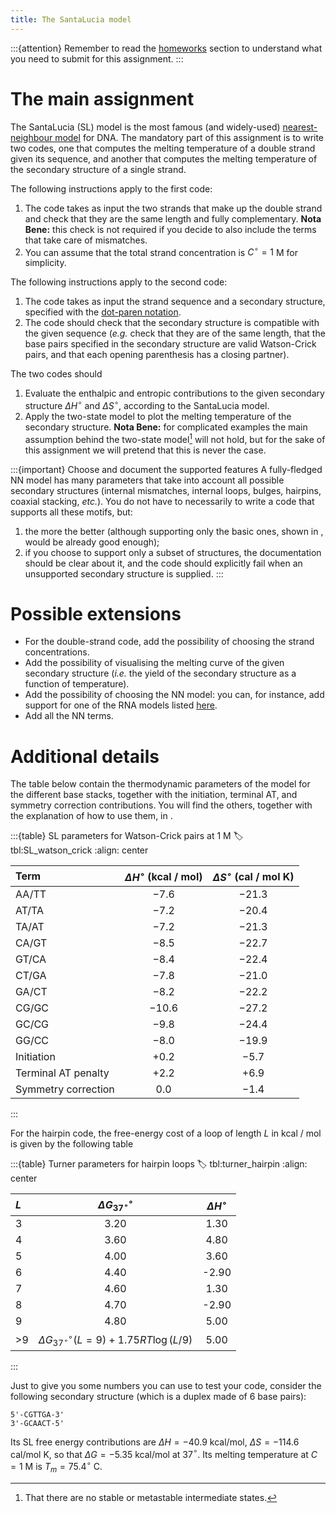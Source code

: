 ```yaml
---
title: The SantaLucia model
---
```


:::{attention}
Remember to read the [homeworks](#sec:homeworks) section to understand what you need to submit for this assignment.
:::

# The main assignment

The SantaLucia (SL) model is the most famous (and widely-used) [nearest-neighbour model](#sec:NN_models) for DNA. The mandatory part of this assignment is to write two codes, one that computes the melting temperature of a double strand given its sequence, and another that computes the melting temperature of the secondary structure of a single strand.

The following instructions apply to the first code:

1. The code takes as input the two strands that make up the double strand and check that they are the same length and fully complementary. **Nota Bene:** this check is not required if you decide to also include the terms that take care of mismatches.
2. You can assume that the total strand concentration is $C^\circ = 1$ M for simplicity.

The following instructions apply to the second code:

1. The code takes as input the strand sequence and a secondary structure, specified with the [dot-paren notation](#sec:dot-paren).
2. The code should check that the secondary structure is compatible with the given sequence (*e.g.* check that they are of the same length, that the base pairs specified in the secondary structure are valid Watson-Crick pairs, and that each opening parenthesis has a closing partner).

The two codes should

1. Evaluate the enthalpic and entropic contributions to the given secondary structure $\Delta H^\circ$ and $\Delta S^\circ$, according to the SantaLucia model.
2. Apply the two-state model to plot the melting temperature of the secondary structure. **Nota Bene:** for complicated examples the main assumption behind the two-state model[^two_state] will not hold, but for the sake of this assignment we will pretend that this is never the case.

:::{important} Choose and document the supported features
A fully-fledged NN model has many parameters that take into account all possible secondary structures (internal mismatches, internal loops, bulges, hairpins, coaxial stacking, *etc.*). You do not have to necessarily to write a code that supports all these motifs, but:

1. the more the better (although supporting only the basic ones, shown in [](#tbl:SL_watson_crick), would be already good enough);
2. if you choose to support only a subset of structures, the documentation should be clear about it, and the code should explicitly fail when an unsupported secondary structure is supplied.
:::

[^two_state]: That there are no stable or metastable intermediate states.

# Possible extensions

* For the double-strand code, add the possibility of choosing the strand concentrations.
* Add the possibility of visualising the melting curve of the given secondary structure (*i.e.* the yield of the secondary structure as a function of temperature).
* Add the possibility of choosing the NN model: you can, for instance, add support for one of the RNA models listed [here](https://rna.urmc.rochester.edu/NNDB/).
* Add all the NN terms.

# Additional details

The table below contain the thermodynamic parameters of the model for the different base stacks, together with the initiation, terminal AT, and symmetry correction contributions. You will find the others, together with the explanation of how to use them, in [](doi:10.1146/annurev.biophys.32.110601.141800).

:::{table} SL parameters for Watson-Crick pairs at 1 M
:label: tbl:SL_watson_crick
:align: center

|Term|$\Delta H^\circ$ (kcal / mol)|$\Delta S^\circ$ (cal / mol K)|
|:---|:---:|:---:|
AA/TT | −7.6 | −21.3 |
AT/TA | −7.2 | −20.4 |
TA/AT | −7.2 | −21.3 |
CA/GT | −8.5 | −22.7 |
GT/CA | −8.4 | −22.4 |
CT/GA | −7.8 | −21.0 |
GA/CT | −8.2 | −22.2 |
CG/GC | −10.6 | −27.2 |
GC/CG | −9.8 | −24.4 |
GG/CC | −8.0 | −19.9 |
Initiation | +0.2 | −5.7 |
Terminal AT penalty | +2.2 | +6.9 |
Symmetry correction | 0.0 | −1.4 |
:::

For the hairpin code, the free-energy cost of a loop of length $L$ in kcal / mol is given by the following table

:::{table} Turner parameters for hairpin loops
:label: tbl:turner_hairpin
:align: center

|$L$|$\Delta G^\circ_{37^\circ}$|$\Delta H^\circ$|
|:---|:---:|:---:|
3 | 3.20 | 1.30 |
4 | 3.60 | 4.80 |
5 | 4.00 | 3.60 |
6 | 4.40 | -2.90 |
7 | 4.60 | 1.30 |
8 | 4.70 | -2.90 |
9 | 4.80 | 5.00 |
&gt;9 | $\Delta G^\circ_{37^\circ}(L = 9) + 1.75 R T \log(L / 9)$ |5.00|
:::

Just to give you some numbers you can use to test your code, consider the following secondary structure (which is a duplex made of 6 base pairs):

```
5'-CGTTGA-3'
3'-GCAACT-5'
```

Its SL free energy contributions are $\Delta H = -40.9$ kcal/mol, $\Delta S = -114.6$ cal/mol K, so that $\Delta G = -5.35$ kcal/mol at 37$^\circ$. Its melting temperature at $C = 1$ M is $T_m = 75.4^\circ$ C.
